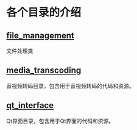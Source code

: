 ﻿# 各个目录的介绍

## [file_management](./file_management.md)
文件处理类

## [media_transcoding](media_transcoding)
音视频转码目录，包含用于音视频转码的代码和资源。

## [qt_interface](qt_interface)
Qt界面目录，包含用于Qt界面的代码和资源。